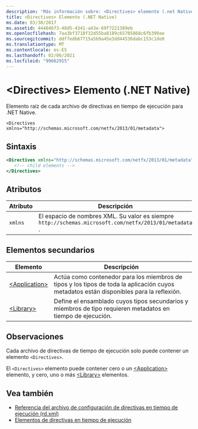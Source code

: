 ```yaml
---
description: 'Más información sobre: <Directives> elemento (.net Native)'
title: <Directives> Elemento (.NET Native)
ms.date: 03/30/2017
ms.assetid: 444846f3-48d5-4341-a43e-69f7221389eb
ms.openlocfilehash: 7aa3bf3718f32d55ba8189c65705868c6fb399ae
ms.sourcegitcommit: ddf7edb67715a5b9a45e3dd44536dabc153c1de0
ms.translationtype: MT
ms.contentlocale: es-ES
ms.lasthandoff: 02/06/2021
ms.locfileid: "99662915"
---
```

# <a name="directives-element-net-native"></a>\<Directives> Elemento (.NET Native)

Elemento raíz de cada archivo de directivas en tiempo de ejecución para .NET Native.  
  
 `<Directives xmlns="http://schemas.microsoft.com/netfx/2013/01/metadata">`
  
## <a name="syntax"></a>Sintaxis  
  
```xml  
<Directives xmlns="http://schemas.microsoft.com/netfx/2013/01/metadata">  
   <!-- child elements -->
</Directives>  
```  
  
## <a name="attributes"></a>Atributos  
  
|Atributo|Descripción|  
|---------------|-----------------|  
|`xmlns`|El espacio de nombres XML. Su valor es siempre `http://schemas.microsoft.com/netfx/2013/01/metadata` .|  
  
## <a name="child-elements"></a>Elementos secundarios  
  
|Elemento|Descripción|  
|-------------|-----------------|  
|[\<Application>](application-element-net-native.md)|Actúa como contenedor para los miembros de tipos y los tipos de toda la aplicación cuyos metadatos están disponibles para la reflexión.|  
|[\<Library>](library-element-net-native.md)|Define el ensamblado cuyos tipos secundarios y miembros de tipo requieren metadatos en tiempo de ejecución.|  
  
## <a name="remarks"></a>Observaciones  

 Cada archivo de directivas de tiempo de ejecución solo puede contener un elemento `<Directives>`.  
  
 El `<Directives>` elemento puede contener cero o un [\<Application>](application-element-net-native.md) elemento, y cero, uno o más [\<Library>](library-element-net-native.md) elementos.  
  
## <a name="see-also"></a>Vea también

- [Referencia del archivo de configuración de directivas en tiempo de ejecución (rd.xml)](runtime-directives-rd-xml-configuration-file-reference.md)
- [Elementos de directivas en tiempo de ejecución](runtime-directive-elements.md)
